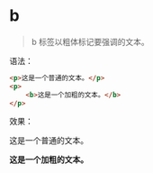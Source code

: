 # b

> b 标签以粗体标记要强调的文本。

语法：

```html
<p>这是一个普通的文本。</p>
<p>
    <b>这是一个加粗的文本。</b>
</p>
```

效果：

<p>这是一个普通的文本。</p>
<p>
    <b>这是一个加粗的文本。</b>
</p>